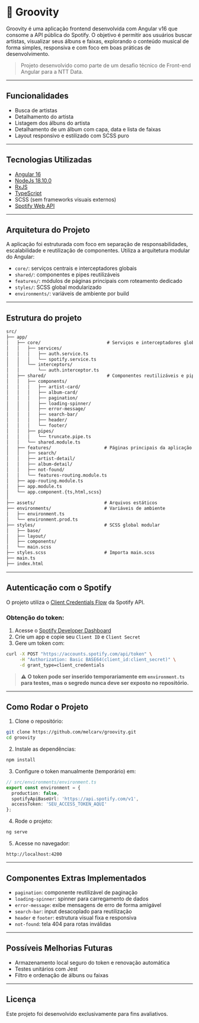 # 🎵 Groovity

Groovity é uma aplicação frontend desenvolvida com Angular v16 que consome a API pública do Spotify. O objetivo é permitir aos usuários buscar artistas, visualizar seus álbuns e faixas, explorando o conteúdo musical de forma simples, responsiva e com foco em boas práticas de desenvolvimento.

> Projeto desenvolvido como parte de um desafio técnico de Front-end Angular para a NTT Data.

---

## Funcionalidades

- Busca de artistas
- Detalhamento do artista
- Listagem dos álbuns do artista
- Detalhamento de um álbum com capa, data e lista de faixas
- Layout responsivo e estilizado com SCSS puro

---

## Tecnologias Utilizadas

- [Angular 16](https://angular.io/)
- [NodeJs 18.10.0](https://nodejs.org/pt)
- [RxJS](https://rxjs.dev/)
- [TypeScript](https://www.typescriptlang.org/)
- SCSS (sem frameworks visuais externos)
- [Spotify Web API](https://developer.spotify.com/documentation/web-api/)

---

## Arquitetura do Projeto

A aplicação foi estruturada com foco em separação de responsabilidades, escalabilidade e reutilização de componentes. Utiliza a arquitetura modular do Angular:

- `core/`: serviços centrais e interceptadores globais
- `shared/`: componentes e pipes reutilizáveis
- `features/`: módulos de páginas principais com roteamento dedicado
- `styles/`: SCSS global modularizado
- `environments/`: variáveis de ambiente por build

---

## Estrutura do projeto

```txt
src/
├── app/
│   ├── core/                         # Serviços e interceptadores globais
│   │   ├── services/
│   │   │   ├── auth.service.ts
│   │   │   └── spotify.service.ts
│   │   └── interceptors/
│   │       └── auth.interceptor.ts
│   ├── shared/                       # Componentes reutilizáveis e pipes
│   │   ├── components/
│   │   │   ├── artist-card/
│   │   │   ├── album-card/
│   │   │   ├── pagination/
│   │   │   ├── loading-spinner/
│   │   │   ├── error-message/
│   │   │   ├── search-bar/
│   │   │   ├── header/
│   │   │   └── footer/
│   │   ├── pipes/
│   │   │   └── truncate.pipe.ts
│   │   └── shared.module.ts
│   ├── features/                    # Páginas principais da aplicação
│   │   ├── search/
│   │   ├── artist-detail/
│   │   ├── album-detail/
│   │   ├── not-found/
│   │   └── features-routing.module.ts
│   ├── app-routing.module.ts
│   ├── app.module.ts
│   └── app.component.{ts,html,scss}
│
├── assets/                          # Arquivos estáticos
├── environments/                    # Variáveis de ambiente
│   ├── environment.ts
│   └── environment.prod.ts
├── styles/                          # SCSS global modular
│   ├── base/
│   ├── layout/
│   ├── components/
│   └── main.scss
├── styles.scss                      # Importa main.scss
├── main.ts
├── index.html
```

---

## Autenticação com o Spotify

O projeto utiliza o [Client Credentials Flow](https://developer.spotify.com/documentation/web-api/tutorials/client-credentials-flow) da Spotify API.

### Obtenção do token:

1. Acesse o [Spotify Developer Dashboard](https://developer.spotify.com/dashboard/)
2. Crie um app e copie seu `Client ID` e `Client Secret`
3. Gere um token com:

```bash
curl -X POST "https://accounts.spotify.com/api/token" \
     -H "Authorization: Basic BASE64(client_id:client_secret)" \
     -d grant_type=client_credentials
```

> ⚠️ **O token pode ser inserido temporariamente em `environment.ts` para testes, mas o segredo nunca deve ser exposto no repositório.**

---

## Como Rodar o Projeto

1. Clone o repositório:
```bash
git clone https://github.com/melcarv/groovity.git
cd groovity
```

2. Instale as dependências:
```bash
npm install
```

3. Configure o token manualmente (temporário) em:
```ts
// src/environments/environment.ts
export const environment = {
  production: false,
  spotifyApiBaseUrl: 'https://api.spotify.com/v1',
  accessToken: 'SEU_ACCESS_TOKEN_AQUI'
};
```

4. Rode o projeto:
```bash
ng serve
```

5. Acesse no navegador:
```
http://localhost:4200
```

---

## Componentes Extras Implementados

- `pagination`: componente reutilizável de paginação
- `loading-spinner`: spinner para carregamento de dados
- `error-message`: exibe mensagens de erro de forma amigável
- `search-bar`: input desacoplado para reutilização
- `header` e `footer`: estrutura visual fixa e responsiva
- `not-found`: tela 404 para rotas inválidas

---

## Possíveis Melhorias Futuras

- Armazenamento local seguro do token e renovação automática
- Testes unitários com Jest
- Filtro e ordenação de álbuns ou faixas

---

## Licença

Este projeto foi desenvolvido exclusivamente para fins avaliativos.
